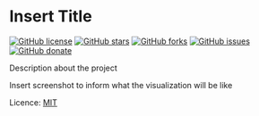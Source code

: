 # Insert Title

[![GitHub license](https://img.shields.io/github/license/clcmo/web?style=for-the-badge)](https://github.com/clcmo/web)
[![GitHub stars](https://img.shields.io/github/stars/clcmo/web?style=for-the-badge)](https://github.com/clcmo/web/stargazers)
[![GitHub forks](https://img.shields.io/github/forks/clcmo/web?style=for-the-badge)](https://github.com/clcmo/web/network)
[![GitHub issues](https://img.shields.io/github/issues/clcmo/web?style=for-the-badge)](https://github.com/clcmo/web/issues)
[![GitHub donate](https://img.shields.io/github/sponsors/clcmo?color=pink&style=for-the-badge)](https://github.com/sponsors/clcmo)

Description about the project

Insert screenshot to inform what the visualization will be like

Licence: [MIT](LICENSE)
